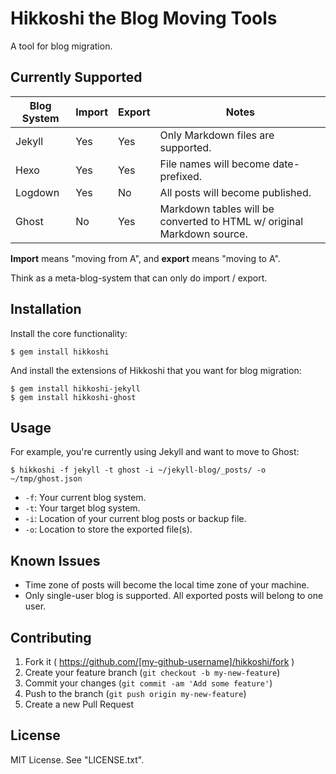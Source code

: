 # Hikkoshi the Blog Moving Tools

A tool for blog migration.

## Currently Supported

| Blog System | Import | Export | Notes |
|-------------|--------|--------|-------|
| Jekyll      | Yes    | Yes    | Only Markdown files are supported. |
| Hexo        | Yes    | Yes    | File names will become date-prefixed. |
| Logdown     | Yes    | No     | All posts will become published. |
| Ghost       | No     | Yes    | Markdown tables will be converted to HTML w/ original Markdown source. |

**Import** means "moving from A", and **export** means "moving to A".

Think as a meta-blog-system that can only do import / export.

## Installation

Install the core functionality:

    $ gem install hikkoshi

And install the extensions of Hikkoshi that you want for blog migration:

    $ gem install hikkoshi-jekyll
    $ gem install hikkoshi-ghost

## Usage

For example, you're currently using Jekyll and want to move to Ghost:

```shell-session
$ hikkoshi -f jekyll -t ghost -i ~/jekyll-blog/_posts/ -o ~/tmp/ghost.json
```

* `-f`: Your current blog system.
* `-t`: Your target blog system.
* `-i`: Location of your current blog posts or backup file.
* `-o`: Location to store the exported file(s).

## Known Issues

* Time zone of posts will become the local time zone of your machine.
* Only single-user blog is supported. All exported posts will belong to one user.

## Contributing

1. Fork it ( https://github.com/[my-github-username]/hikkoshi/fork )
2. Create your feature branch (`git checkout -b my-new-feature`)
3. Commit your changes (`git commit -am 'Add some feature'`)
4. Push to the branch (`git push origin my-new-feature`)
5. Create a new Pull Request

## License

MIT License. See "LICENSE.txt".
